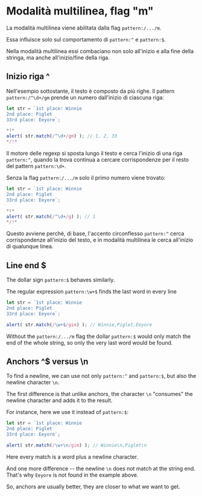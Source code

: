# Modalità multilinea, flag "m"

La modalità multilinea viene abilitata dalla flag `pattern:/.../m`.

Essa influisce solo sul comportamento di `pattern:^` e `pattern:$`.

Nella modalità multilinea essi combaciano non solo all'inizio e alla fine della stringa, ma anche all'inizio/fine della riga.

## Inizio riga ^

Nell'esempio sottostante, il testo è composto da più righe. Il pattern `pattern:/^\d+/gm` prende un numero dall'inizio di ciascuna riga:

```js run
let str = `1st place: Winnie
2nd place: Piglet
33rd place: Eeyore`;

*!*
alert( str.match(/^\d+/gm) ); // 1, 2, 33
*/!*
```

Il motore delle regexp si sposta lungo il testo e cerca l'inizio di una riga `pattern:^`, quando la trova continua a cercare corrispondenze per il resto del pattern `pattern:\d+`.

Senza la flag  `pattern:/.../m` solo il primo numero viene trovato:

```js run
let str = `1st place: Winnie
2nd place: Piglet
33rd place: Eeyore`;

*!*
alert( str.match(/^\d+/g) ); // 1
*/!*
```

Questo avviene perchè, di base, l'accento circonflesso `pattern:^` cerca corrispondenze all'inizio del testo, e in modalità multilinea le cerca all'inizio di qualunque linea.

## Line end $

The dollar sign `pattern:$` behaves similarly.

The regular expression `pattern:\w+$` finds the last word in every line

```js run
let str = `1st place: Winnie
2nd place: Piglet
33rd place: Eeyore`;

alert( str.match(/\w+$/gim) ); // Winnie,Piglet,Eeyore
```

Without the `pattern:/.../m` flag the dollar `pattern:$` would only match the end of the whole string, so only the very last word would be found.

## Anchors ^$ versus \n

To find a newline, we can use not only `pattern:^` and `pattern:$`, but also the newline character `\n`.

The first difference is that unlike anchors, the character `\n` "consumes" the newline character and adds it to the result.

For instance, here we use it instead of `pattern:$`:

```js run
let str = `1st place: Winnie
2nd place: Piglet
33rd place: Eeyore`;

alert( str.match(/\w+\n/gim) ); // Winnie\n,Piglet\n
```

Here every match is a word plus a newline character.

And one more difference -- the newline `\n` does not match at the string end. That's why `Eeyore` is not found in the example above.

So, anchors are usually better, they are closer to what we want to get.
